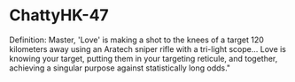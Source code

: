 # ChattyHK-47
Definition: Master, 'Love' is making a shot to the knees of a target 120 kilometers away using an Aratech sniper rifle with a tri-light scope... Love is knowing your target, putting them in your targeting reticule, and together, achieving a singular purpose against statistically long odds."
